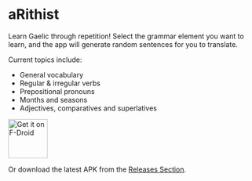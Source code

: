 # aRithist

Learn Gaelic through repetition! Select the grammar element you want to learn, and the app will generate random sentences for you to translate.

Current topics include:
* General vocabulary
* Regular & irregular verbs
* Prepositional pronouns
* Months and seasons
* Adjectives, comparatives and superlatives 

[<img src="https://fdroid.gitlab.io/artwork/badge/get-it-on.png"
     alt="Get it on F-Droid"
     height="80">](https://f-droid.org/packages/com.github.sourzo.a_rithist/)

Or download the latest APK from the [Releases Section](https://github.com/sourzo/arithist/releases/latest).
